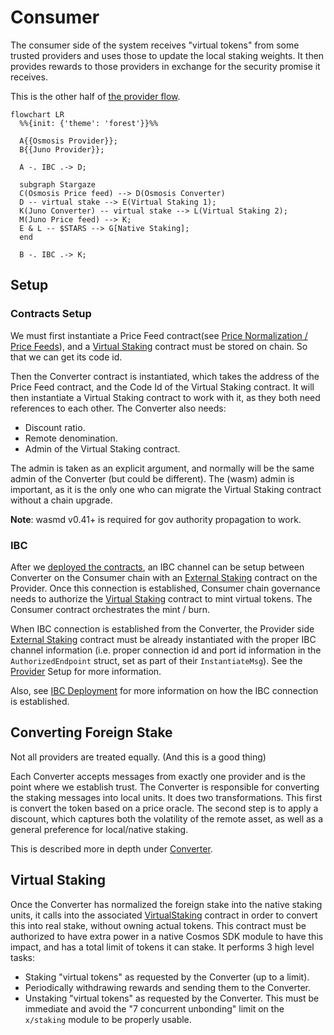 # Consumer

The consumer side of the system receives "virtual tokens" from
some trusted providers and uses those to update the local staking weights.
It then provides rewards to those providers in exchange for
the security promise it receives.

This is the other half of [the provider flow](../provider/Provider.md).

```mermaid
flowchart LR
  %%{init: {'theme': 'forest'}}%%

  A{{Osmosis Provider}};
  B{{Juno Provider}};

  A -. IBC .-> D;

  subgraph Stargaze
  C(Osmosis Price feed) --> D(Osmosis Converter)
  D -- virtual stake --> E(Virtual Staking 1);
  K(Juno Converter) -- virtual stake --> L(Virtual Staking 2);
  M(Juno Price feed) --> K;
  E & L -- $STARS --> G[Native Staking];
  end

  B -. IBC .-> K;
```

## Setup

### Contracts Setup

We must first instantiate a Price Feed contract(see [Price Normalization / Price Feeds](./Converter.md#price-feeds)),
and a [Virtual Staking](./VirtualStaking.md) contract must be stored on chain. So that we can get its code id.

Then the Converter contract is instantiated, which takes the address of the Price Feed contract, and the Code Id
of the Virtual Staking contract.
It will then instantiate a Virtual Staking contract to work with it, as they both need references
to each other.
The Converter also needs:
 - Discount ratio.
 - Remote denomination.
 - Admin of the Virtual Staking contract.

The admin is taken as an explicit argument, and normally will be the same admin of the Converter (but
could be different). The (wasm) admin is important, as it is the only one who can migrate the Virtual
Staking contract without a chain upgrade.

**Note**: wasmd v0.41+ is required for gov authority propagation to work.

### IBC

After we [deployed the contracts](../ibc/Overview.md#deployment), an IBC channel can be setup between Converter on the Consumer
chain with an [External Staking](../provider/ExternalStaking.md) contract on the Provider. Once this
connection is established, Consumer chain governance needs to authorize the [Virtual Staking](./VirtualStaking.md) contract
to mint virtual tokens. The Consumer contract orchestrates the mint / burn.

When IBC connection is established from the Converter, the Provider side [External Staking](../provider/ExternalStaking.md)
contract must be already instantiated with the proper IBC channel information (i.e. proper connection id
and port id information in the `AuthorizedEndpoint` struct, set as part of their `InstantiateMsg`).
See the [Provider](../provider/Provider.md) Setup for more information.

Also, see [IBC Deployment](../ibc/ControlChannel.md#deployment) for more information on how the IBC connection is established.

## Converting Foreign Stake

Not all providers are treated equally. (And this is a good thing)

Each Converter accepts messages from exactly one provider and is
the point where we establish trust. The Converter is responsible for
converting the staking messages into local units. It does two transformations.
This first is convert the token based on a price oracle. The second step is to apply a discount,
which captures both the volatility of the remote asset, as well as
a general preference for local/native staking.

This is described more in depth under [Converter](./Converter.md#staking-flow).

## Virtual Staking

Once the Converter has normalized the foreign stake into the native staking units,
it calls into the associated [VirtualStaking](./VirtualStaking.md) contract in order
to convert this into real stake, without owning actual tokens. This contract must be
authorized to have extra power in a native Cosmos SDK module to have this impact, and has
a total limit of tokens it can stake. It performs 3 high level tasks:

- Staking "virtual tokens" as requested by the Converter (up to a limit).
- Periodically withdrawing rewards and sending them to the Converter.
- Unstaking "virtual tokens" as requested by the Converter. This must be immediate and
  avoid the "7 concurrent unbonding" limit on the `x/staking` module to be properly usable.
